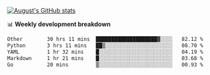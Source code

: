 
[![August's GitHub stats](https://github-readme-stats.vercel.app/api?username=zou-weidong&show_icons=true&theme=radical)](https://github.com/zou-weidong)


📊 **Weekly development breakdown**
<!--START_SECTION:waka-->

```txt
Other        30 hrs 11 mins  ████████████████████▓░░░░   82.12 %
Python       3 hrs 11 mins   ██▒░░░░░░░░░░░░░░░░░░░░░░   08.70 %
YAML         1 hr 32 mins    █░░░░░░░░░░░░░░░░░░░░░░░░   04.19 %
Markdown     1 hr 21 mins    █░░░░░░░░░░░░░░░░░░░░░░░░   03.68 %
Go           20 mins         ▒░░░░░░░░░░░░░░░░░░░░░░░░   00.93 %
```

<!--END_SECTION:waka-->
